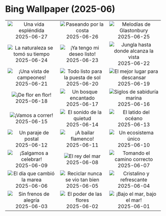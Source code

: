 # Bing Wallpaper (2025-06)

|  |  |  |
|:---:|:---:|:---:|
| ![](https://www.bing.com/th?id=OHR.SplendidFrog_ES-ES0147065495_400x240.jpg "Una vida espléndida") 2025-06-27 | ![](https://www.bing.com/th?id=OHR.HorseheadRock_ES-ES1398658009_400x240.jpg "Paseando por la costa") 2025-06-26 | ![](https://www.bing.com/th?id=OHR.GlastonburyScenic_ES-ES1318845810_400x240.jpg "Melodías de Glastonbury") 2025-06-25 |
| ![](https://www.bing.com/th?id=OHR.DelicateArch_ES-ES1233867011_400x240.jpg "La naturaleza se tomó su tiempo") 2025-06-24 | ![](https://www.bing.com/th?id=OHR.CalaIbiza_ES-ES1129716294_400x240.jpg "¡Ya tengo mi deseo listo!") 2025-06-23 | ![](https://www.bing.com/th?id=OHR.AmazonEcuador_ES-ES0820958985_400x240.jpg "Jungla hasta donde alcanza la vista") 2025-06-22 |
| ![](https://www.bing.com/th?id=OHR.WorldTriathlonMultisport_ES-ES0689492688_400x240.jpg "¡Una vista de campeones!") 2025-06-21 | ![](https://www.bing.com/th?id=OHR.IcelandSolstice_ES-ES0482972208_400x240.jpg "Todo listo para la puesta de sol") 2025-06-20 | ![](https://www.bing.com/th?id=OHR.WinterBegins_ES-ES0401089663_400x240.jpg "El mejor lugar para descansar") 2025-06-19 |
| ![](https://www.bing.com/th?id=OHR.AsianSwallowtail_ES-ES0291489304_400x240.jpg "¡De flor en flor!") 2025-06-18 | ![](https://www.bing.com/th?id=OHR.CumberlandOaks_ES-ES0192371070_400x240.jpg "Un bosque encantado") 2025-06-17 | ![](https://www.bing.com/th?id=OHR.SeaTurtleBrazil_ES-ES0110277118_400x240.jpg "Siglos de sabiduría marina") 2025-06-16 |
| ![](https://www.bing.com/th?id=OHR.RheaDad_ES-ES9999398761_400x240.jpg "¡Vamos a correr!") 2025-06-15 | ![](https://www.bing.com/th?id=OHR.DolomitiEstate_ES-ES8254189997_400x240.jpg "El sonido de la quietud") 2025-06-14 | ![](https://www.bing.com/th?id=OHR.SanMiguelAzores_ES-ES2993664759_400x240.jpg "El latido del océano") 2025-06-13 |
| ![](https://www.bing.com/th?id=OHR.BigBendChisos_ES-ES3904650593_400x240.jpg "Un paraje de postal") 2025-06-12 | ![](https://www.bing.com/th?id=OHR.FlamingosNamibia_ES-ES3698280528_400x240.jpg "¡A bailar flamenco!") 2025-06-11 | ![](https://www.bing.com/th?id=OHR.AerialEverglades_ES-ES3571741863_400x240.jpg "Un ecosistema único") 2025-06-10 |
| ![](https://www.bing.com/th?id=OHR.MurciaDay_ES-ES3398985009_400x240.jpg "¡Salgamos a celebrar!") 2025-06-09 | ![](https://www.bing.com/th?id=OHR.StellarSeaLions_ES-ES3294354632_400x240.jpg "El rey del mar") 2025-06-08 | ![](https://www.bing.com/th?id=OHR.PacificCrestTrail_ES-ES3148246580_400x240.jpg "Tomando el camino correcto") 2025-06-07 |
| ![](https://www.bing.com/th?id=OHR.NormandyBeach_ES-ES2863292551_400x240.jpg "El día que cambió la marea") 2025-06-06 | ![](https://www.bing.com/th?id=OHR.OlivaresMural_ES-ES7218911366_400x240.jpg "Reciclar nunca se vio tan bien") 2025-06-05 | ![](https://www.bing.com/th?id=OHR.CalaLuna_ES-ES6894495288_400x240.jpg "Cristalino y refrescante") 2025-06-04 |
| ![](https://www.bing.com/th?id=OHR.BicyclesUtrecht_ES-ES6764492032_400x240.jpg "Sin frenos de alegría") 2025-06-03 | ![](https://www.bing.com/th?id=OHR.EchinaceaButterfly_ES-ES6329084814_400x240.jpg "El poder de las flores") 2025-06-02 | ![](https://www.bing.com/th?id=OHR.GrandeTerreReef_ES-ES6037163646_400x240.jpg "¡Bajo el mar, bajo el mar!") 2025-06-01 |
